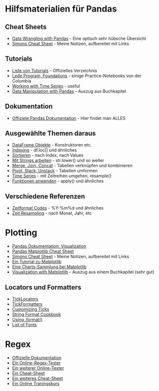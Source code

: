 # Hilfsmaterialien für Pandas

## Cheat Sheets
- [Data Wrangling with Pandas](Pandas_Cheat_Sheet.pdf) - Eine optisch sehr hübsche Übersicht
- [Simons Cheat Sheet](pandas.md) - Meine Notizen, aufbereitet mit Links

## Tutorials
- [Liste von Tutorials](https://pandas.pydata.org/pandas-docs/stable/tutorials.html) - Offizielles Verzeichnis
- [Lede Program, Foundations](http://www.jonathansoma.com/lede/foundations-2017/) - einige Practice-Notebooks von der Columbia
- [Working with Time Series](https://jakevdp.github.io/PythonDataScienceHandbook/03.11-working-with-time-series.html) - useful
- [Data Manipulation with Pandas](https://jakevdp.github.io/PythonDataScienceHandbook/03.00-introduction-to-pandas.html) - Auszug aus Buchkapitel

## Dokumentation
- [Offiziele Pandas Dokumentation](https://pandas.pydata.org/pandas-docs/stable/index.html) - Hier findet man ALLES

## Ausgewählte Themen daraus
- [DataFrame Objekte](https://pandas.pydata.org/pandas-docs/stable/dsintro.html#dataframe) - Konstruktoren etc.
- [Indexing](https://pandas.pydata.org/pandas-docs/stable/indexing.html) - df.loc[] und ähnliches
- [Sortieren](https://pandas.pydata.org/pandas-docs/stable/basics.html#sorting) - nach Index, nach Values
- [Mit Strings arbeiten](https://pandas.pydata.org/pandas-docs/stable/text.html) - str.lower() und so weiter
- [Merge, Join, Concat](https://pandas.pydata.org/pandas-docs/stable/merging.html) - Tabellen verknüpfen und kombinieren
- [Pivot, Stack, Unstack](https://pandas.pydata.org/pandas-docs/stable/reshaping.html) - Tabellen umformen
- [Time Series](https://pandas.pydata.org/pandas-docs/stable/timeseries.html) - mit Zeitreihen umgehen, resample()
- [Funktionen anwenden](https://pandas.pydata.org/pandas-docs/stable/basics.html#function-application) - apply() und ähnliches

## Verschiedene Referenzen
- [Zeitformat Codes](http://strftime.org/.) - %Y-%m%d und ähnliches
- [Zeit Resampling](https://stackoverflow.com/questions/17001389/pandas-resample-documentation/17001474#17001474) - nach Monat, Jahr, etc

# Plotting
- [Pandas Dokumentation: Visualization](https://pandas.pydata.org/pandas-docs/stable/visualization.html)
- [Pandas Matplotlib Cheat Sheet](Python_Matplotlib_Cheat_Sheet.pdf)
- [Simons Cheat Sheet](plotting.md) - Meine Notizen, aufbereitet mit Links
- [Ein Tutorial zu Matplotlib](http://pbpython.com/effective-matplotlib.html)
- [Eine Charts-Sammlung bei Matplotlib](https://matplotlib.org/gallery.html)
- [Visualization with Matplotlib](https://jakevdp.github.io/PythonDataScienceHandbook/04.00-introduction-to-matplotlib.html) - Auszug aus einem Buchkapitel (sehr gut)

## Locators und Formatters
- [TickLocators](https://matplotlib.org/examples/ticks_and_spines/tick-locators.html)
- [TickFormatters](https://matplotlib.org/gallery/ticks_and_spines/tick-formatters.html)
- [Customizing Ticks](https://jakevdp.github.io/PythonDataScienceHandbook/04.10-customizing-ticks.html)
- [String Format Cookbook](https://mkaz.blog/code/python-string-format-cookbook/)
- [Using .format()](https://pyformat.info/)
- [List of Fonts](http://jonathansoma.com/lede/data-studio/matplotlib/list-all-fonts-available-in-matplotlib-plus-samples/)

# Regex
- [Offizielle Dokumentation](https://docs.python.org/3/library/re.html)
- [Ein Online-Regex-Tester](https://pythex.org/)
- [Ein weiterer Online-Texter](https://regex101.com/)
- [Ein Cheat-Sheet](https://www.dataquest.io/blog/large_files/python-regular-expressions-cheat-sheet.pdf)
- [Ein weiteres Cheat-Sheet](https://www.shortcutfoo.com/app/dojos/python-regex/cheatsheet)
- [Ein Online Traningskurs](https://www.shortcutfoo.com/app/dojos/python-regex/learn)
